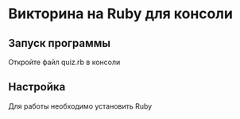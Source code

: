 # Викторина на Ruby для консоли

## Запуск программы
Откройте файл quiz.rb в консоли

## Настройка
Для работы необходимо установить Ruby
